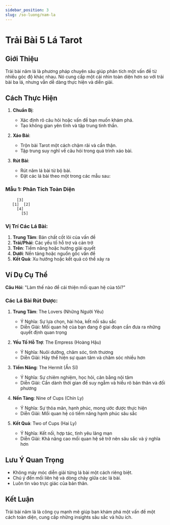 ```yaml
---
sidebar_position: 3
slug: /so-luong/nam-la
---
```


# Trải Bài 5 Lá Tarot

## Giới Thiệu

Trải bài năm lá là phương pháp chuyên sâu giúp phân tích một vấn đề từ nhiều góc độ khác nhau. Nó cung cấp một cái nhìn toàn diện hơn so với trải bài ba lá, nhưng vẫn dễ dàng thực hiện và diễn giải.

## Cách Thực Hiện

1. **Chuẩn Bị**:
   - Xác định rõ câu hỏi hoặc vấn đề bạn muốn khám phá.
   - Tạo không gian yên tĩnh và tập trung tinh thần.

2. **Xáo Bài**:
   - Trộn bài Tarot một cách chậm rãi và cẩn thận.
   - Tập trung suy nghĩ về câu hỏi trong quá trình xáo bài.

3. **Rút Bài**:
   - Rút năm lá bài từ bộ bài.
   - Đặt các lá bài theo một trong các mẫu sau:

### Mẫu 1: Phân Tích Toàn Diện
```
     [3]
   [1]  [2]
     [4]
       [5]
```

### Vị Trí Các Lá Bài:
1. **Trung Tâm**: Bản chất cốt lõi của vấn đề
2. **Trái/Phải**: Các yếu tố hỗ trợ và cản trở
3. **Trên**: Tiềm năng hoặc hướng giải quyết
4. **Dưới**: Nền tảng hoặc nguồn gốc vấn đề
5. **Kết Quả**: Xu hướng hoặc kết quả có thể xảy ra

## Ví Dụ Cụ Thể

**Câu Hỏi**: "Làm thế nào để cải thiện mối quan hệ của tôi?"

### Các Lá Bài Rút Được:
1. **Trung Tâm**: The Lovers (Những Người Yêu)
   - Ý Nghĩa: Sự lựa chọn, hài hòa, kết nối sâu sắc
   - Diễn Giải: Mối quan hệ của bạn đang ở giai đoạn cần đưa ra những quyết định quan trọng

2. **Yếu Tố Hỗ Trợ**: The Empress (Hoàng Hậu)
   - Ý Nghĩa: Nuôi dưỡng, chăm sóc, tình thương
   - Diễn Giải: Hãy thể hiện sự quan tâm và chăm sóc nhiều hơn

3. **Tiềm Năng**: The Hermit (Ẩn Sĩ)
   - Ý Nghĩa: Sự chiêm nghiệm, học hỏi, cân bằng nội tâm
   - Diễn Giải: Cần dành thời gian để suy ngẫm và hiểu rõ bản thân và đối phương

4. **Nền Tảng**: Nine of Cups (Chín Ly)
   - Ý Nghĩa: Sự thỏa mãn, hạnh phúc, mong ước được thực hiện
   - Diễn Giải: Mối quan hệ có tiềm năng hạnh phúc sâu sắc

5. **Kết Quả**: Two of Cups (Hai Ly)
   - Ý Nghĩa: Kết nối, hợp tác, tình yêu lãng mạn
   - Diễn Giải: Khả năng cao mối quan hệ sẽ trở nên sâu sắc và ý nghĩa hơn

## Lưu Ý Quan Trọng

- Không máy móc diễn giải từng lá bài một cách riêng biệt.
- Chú ý đến mối liên hệ và dòng chảy giữa các lá bài.
- Luôn tin vào trực giác của bản thân.

## Kết Luận

Trải bài năm lá là công cụ mạnh mẽ giúp bạn khám phá một vấn đề một cách toàn diện, cung cấp những insights sâu sắc và hữu ích.